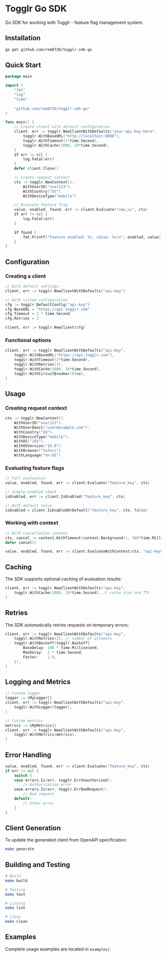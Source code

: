 # Togglr Go SDK

Go SDK for working with Togglr - feature flag management system.

## Installation

```bash
go get github.com/rom8726/togglr-sdk-go
```

## Quick Start

```go
package main

import (
    "fmt"
    "log"
    "time"
    
    "github.com/rom8726/togglr-sdk-go"
)

func main() {
    // Create client with default configuration
    client, err := togglr.NewClientWithDefaults("your-api-key-here",
        togglr.WithBaseURL("http://localhost:8090"),
        togglr.WithTimeout(1*time.Second),
        togglr.WithCache(1000, 10*time.Second),
    )
    if err != nil {
        log.Fatal(err)
    }
    defer client.Close()

    // Create request context
    ctx := togglr.NewContext().
        WithUserID("user123").
        WithCountry("US").
        WithDeviceType("mobile")

    // Evaluate feature flag
    value, enabled, found, err := client.Evaluate("new_ui", ctx)
    if err != nil {
        log.Fatal(err)
    }

    if found {
        fmt.Printf("Feature enabled: %t, value: %s\n", enabled, value)
    }
}
```

## Configuration

### Creating a client

```go
// With default settings
client, err := togglr.NewClientWithDefaults("api-key")

// With custom configuration
cfg := togglr.DefaultConfig("api-key")
cfg.BaseURL = "https://api.togglr.com"
cfg.Timeout = 2 * time.Second
cfg.Retries = 3

client, err := togglr.NewClient(cfg)
```

### Functional options

```go
client, err := togglr.NewClientWithDefaults("api-key",
    togglr.WithBaseURL("https://api.togglr.com"),
    togglr.WithTimeout(2*time.Second),
    togglr.WithRetries(3),
    togglr.WithCache(1000, 10*time.Second),
    togglr.WithCircuitBreaker(true),
)
```

## Usage

### Creating request context

```go
ctx := togglr.NewContext().
    WithUserID("user123").
    WithUserEmail("user@example.com").
    WithCountry("US").
    WithDeviceType("mobile").
    WithOS("iOS").
    WithOSVersion("15.0").
    WithBrowser("Safari").
    WithLanguage("en-US")
```

### Evaluating feature flags

```go
// Full evaluation
value, enabled, found, err := client.Evaluate("feature_key", ctx)

// Simple enabled check
isEnabled, err := client.IsEnabled("feature_key", ctx)

// With default value
isEnabled = client.IsEnabledOrDefault("feature_key", ctx, false)
```

### Working with context

```go
// With cancellation context
ctx, cancel := context.WithTimeout(context.Background(), 500*time.Millisecond)
defer cancel()

value, enabled, found, err := client.EvaluateWithContext(ctx, "api-key", "feature_key", reqCtx)
```

## Caching

The SDK supports optional caching of evaluation results:

```go
client, err := togglr.NewClientWithDefaults("api-key",
    togglr.WithCache(1000, 10*time.Second), // cache size and TTL
)
```

## Retries

The SDK automatically retries requests on temporary errors:

```go
client, err := togglr.NewClientWithDefaults("api-key",
    togglr.WithRetries(3), // number of attempts
    togglr.WithBackoff(togglr.Backoff{
        BaseDelay: 100 * time.Millisecond,
        MaxDelay:  2 * time.Second,
        Factor:    2.0,
    }),
)
```

## Logging and Metrics

```go
// Custom logger
logger := &MyLogger{}
client, err := togglr.NewClientWithDefaults("api-key",
    togglr.WithLogger(logger),
)

// Custom metrics
metrics := &MyMetrics{}
client, err := togglr.NewClientWithDefaults("api-key",
    togglr.WithMetrics(metrics),
)
```

## Error Handling

```go
value, enabled, found, err := client.Evaluate("feature_key", ctx)
if err != nil {
    switch {
    case errors.Is(err, togglr.ErrUnauthorized):
        // Authorization error
    case errors.Is(err, togglr.ErrBadRequest):
        // Bad request
    default:
        // Other error
    }
}
```

## Client Generation

To update the generated client from OpenAPI specification:

```bash
make generate
```

## Building and Testing

```bash
# Build
make build

# Testing
make test

# Linting
make lint

# Clean
make clean
```

## Examples

Complete usage examples are located in `examples/`.
